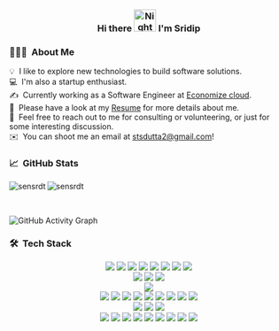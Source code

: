 <h3 align="center">
Hi there <img alt="Night Coding" src="https://media.giphy.com/media/hvRJCLFzcasrR4ia7z/giphy.gif" width='40'/> I'm Sridip
</h3>

### 👨🏻‍💻 &nbsp;About Me

💡 &nbsp;I like to explore new technologies to build software solutions.\
💻 &nbsp;I'm also a startup enthusiast.\
✍️ &nbsp;Currently working as a Software Engineer at [Economize cloud](https://economize.cloud/).\
📄 &nbsp;Please have a look at my [Resume]([https://drive.google.com/file/d/15KgRwBdA4FwGlwu6vdUE6Y7242yXByLq/view?usp=sharing](https://drive.google.com/file/d/1tvcw79RVx-YxzHq1tFO03F14ZCyZEAtW/view?usp=sharing)) for more details about me.\
💬 &nbsp;Feel free to reach out to me for consulting or volunteering, or just for some interesting discussion.\
✉️ &nbsp;You can shoot me an email at stsdutta2@gmail.com!

### 📈 &nbsp;GitHub Stats
<p align="left"><img align="left" src="https://github-readme-stats.vercel.app/api?username=sensrdt&count_private=true&include_all_commits=true&show_icons=true&title_color=D18700&icon_color=D18700&text_color=24292e&bg_color=ffffff" alt="sensrdt" /></p>

<p><img align="center" src="https://github-readme-streak-stats.herokuapp.com/?user=sensrdt" alt="sensrdt" /></p>

<br/>
 
![GitHub Activity Graph](https://activity-graph.herokuapp.com/graph?username=sensrdt&bg_color=ffffff&color=D18700&line=D18700&point=D18700&area=true&hide_border=true)  

### 🛠 &nbsp;Tech Stack

<p align="center">
<!-- Programming -->
<!-- Experienced -->
<img src="https://img.shields.io/static/v1?color=D18700&label=%20&labelColor=5c5c5c&logo=c&logoColor=ffffff&message=C&style=flat-square" />
<img src="https://img.shields.io/static/v1?color=D18700&label=%20&labelColor=5c5c5c&logo=c%2B%2B&logoColor=ffffff&message=C%2B%2B&style=flat-square" />
<img src="https://img.shields.io/static/v1?color=D18700&label=%20&labelColor=5c5c5c&logo=css3&logoColor=ffffff&message=CSS3&style=flat-square" />
<img src="https://img.shields.io/static/v1?color=D18700&label=%20&labelColor=5c5c5c&logo=go&logoColor=ffffff&message=Go&style=flat-square" />
<img src="https://img.shields.io/static/v1?color=D18700&label=%20&labelColor=5c5c5c&logo=html5&logoColor=ffffff&message=HTML5&style=flat-square" />
<img src="https://img.shields.io/static/v1?color=D18700&label=%20&labelColor=5c5c5c&logo=latex&logoColor=ffffff&message=LaTeX&style=flat-square" />
<img src="https://img.shields.io/static/v1?color=D18700&label=%20&labelColor=5c5c5c&logo=sass&logoColor=ffffff&message=Sass&style=flat-square" />
<img src="https://img.shields.io/static/v1?color=D18700&label=%20&labelColor=5c5c5c&logo=gnu-bash&logoColor=ffffff&message=Shell%20Script&style=flat-square" />
<br />
<!-- Familiar -->
<img src="https://img.shields.io/static/v1?color=D18700&label=%20&labelColor=5c5c5c&logo=java&logoColor=ffffff&message=Java&style=flat-square" />
<img src="https://img.shields.io/static/v1?color=D18700&label=%20&labelColor=5c5c5c&logo=javascript&logoColor=ffffff&message=JavaScript&style=flat-square" />
<img src="https://img.shields.io/static/v1?color=D18700&label=%20&labelColor=5c5c5c&logo=python&logoColor=ffffff&message=Python&style=flat-square" />
<br />
<!-- Frameworks and Libraries -->
<img src="https://img.shields.io/static/v1?color=D18700&label=%20&labelColor=5c5c5c&logo=react&logoColor=ffffff&message=React&style=flat-square" />
<br />
<!-- Tools and Technologies -->
<img src="https://img.shields.io/static/v1?color=D18700&label=%20&labelColor=5c5c5c&logo=docker&logoColor=ffffff&message=Docker&style=flat-square" />
<img src="https://img.shields.io/static/v1?color=D18700&label=%20&labelColor=5c5c5c&logo=git&logoColor=ffffff&message=Git&style=flat-square" />
<img src="https://img.shields.io/static/v1?color=D18700&label=%20&labelColor=5c5c5c&logo=google-cloud&logoColor=ffffff&message=Google%20Cloud%20Platform&style=flat-square" />
<img src="https://img.shields.io/static/v1?color=D18700&label=%20&labelColor=5c5c5c&logo=kubernetes&logoColor=ffffff&message=Kubernetes&style=flat-square" />
<img src="https://img.shields.io/static/v1?color=D18700&label=%20&labelColor=5c5c5c&logo=mongodb&logoColor=ffffff&message=MongoDB&style=flat-square" />
<img src="https://img.shields.io/static/v1?color=D18700&label=%20&labelColor=5c5c5c&logo=mysql&logoColor=ffffff&message=MySQL&style=flat-square" />
<img src="https://img.shields.io/static/v1?color=D18700&label=%20&labelColor=5c5c5c&logo=node.js&logoColor=ffffff&message=Node.js&style=flat-square" />
<img src="https://img.shields.io/static/v1?color=D18700&label=%20&labelColor=5c5c5c&logo=postgresql&logoColor=ffffff&message=PostgreSQL&style=flat-square" />
<img src="https://img.shields.io/static/v1?color=D18700&label=%20&labelColor=5c5c5c&logo=postman&logoColor=ffffff&message=Postman&style=flat-square" />
<br />
<!-- Operating Systems -->
<img src="https://img.shields.io/static/v1?color=D18700&label=%20&labelColor=5c5c5c&logo=linux&logoColor=ffffff&message=Linux&style=flat-square" />
<img src="https://img.shields.io/static/v1?color=D18700&label=%20&labelColor=5c5c5c&logo=apple&logoColor=ffffff&message=macOS&style=flat-square" />
<img src="https://img.shields.io/static/v1?color=D18700&label=%20&labelColor=5c5c5c&logo=windows&logoColor=ffffff&message=Windows&style=flat-square" />
<br />
<!-- Workflow -->
<img src="https://img.shields.io/static/v1?color=D18700&label=%20&labelColor=5c5c5c&logo=github-actions&logoColor=ffffff&message=GitHub%20Actions&style=flat-square" />
<img src="https://img.shields.io/static/v1?color=D18700&label=%20&labelColor=5c5c5c&logo=google-chrome&logoColor=ffffff&message=Google%20Chrome&style=flat-square" />
<img src="https://img.shields.io/static/v1?color=D18700&label=%20&labelColor=5c5c5c&logo=heroku&logoColor=ffffff&message=Heroku&style=flat-square" />
<img src="https://img.shields.io/static/v1?color=D18700&label=%20&labelColor=5c5c5c&logo=homebrew&logoColor=ffffff&message=Homebrew&style=flat-square" />
<img src="https://img.shields.io/static/v1?color=D18700&label=%20&labelColor=5c5c5c&logo=netlify&logoColor=ffffff&message=Netlify&style=flat-square" />
<img src="https://img.shields.io/static/v1?color=D18700&label=%20&labelColor=5c5c5c&logo=notion&logoColor=ffffff&message=Notion&style=flat-square" />
<img src="https://img.shields.io/static/v1?color=D18700&label=%20&labelColor=5c5c5c&logo=prettier&logoColor=ffffff&message=Prettier&style=flat-square" />
<img src="https://img.shields.io/static/v1?color=D18700&label=%20&labelColor=5c5c5c&logo=safari&logoColor=ffffff&message=Safari&style=flat-square" />
<img src="https://img.shields.io/static/v1?color=D18700&label=%20&labelColor=5c5c5c&logo=visual-studio-code&logoColor=ffffff&message=Visual%20Studio%20Code&style=flat-square" />
</p>
